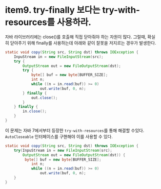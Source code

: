 # item9. try-finally 보다는 try-with-resources를 사용하라.

자바 라이브러리에는 close()를 호출해 직접 닫아줘야 하는 자원이 많다. 그럴때, 확실히 닫아주기 위해 finally를 사용하는데 아래와 같이 잘못을 저지르는 경우가 발생한다.

``` java
static void copy(String src, String dst) throws IOException {
    InpuStream in = new FileInputStream(src);
    try {
        OutputStream out = new FileOutputStream(dst);
        try {
            byte[] buf = new byte[BUFFER_SIZE];
            int n;
            while ((n = in.read(buf)) >= 0)
                out.write(buf, 0, n);
        } finally {
            out.close();
        }
    } finally {
        in.close();
    }
}
```

이 문제는 자바 7에서부터 등장한 `try-with-resources`를 통해 해결할 수있다. `AutoCloseable` 인터페이스를 구핸해야 이를 사용할 수 있다. 
``` java
static void copy(String src, String dst) throws IOException {
    try(InpuStream in = new FileInputStream(src);
        OutputStream out = new FileOutputStream(dst)) {
         byte[] buf = new byte[BUFFER_SIZE];
            int n;
            while ((n = in.read(buf)) >= 0)
                out.write(buf, 0, n);
    }    
}
```
